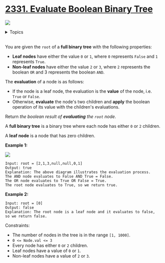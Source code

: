 # [2331. Evaluate Boolean Binary Tree](https://leetcode.cn/problems/evaluate-boolean-binary-tree/description/)

![](https://img.shields.io/badge/Difficulty-Easy-green.svg)

<details>
<summary>Topics</summary>

* [`Binary Tree`](https://leetcode.com/tag/binary-tree/)
* [`Tree`](https://leetcode.com/tag/tree/)
* [`Depth-first Search`](https://leetcode.com/tag/depth-first-search/)

</details>
<br />

You are given the `root` of a **full binary tree** with the following properties:

 + **Leaf nodes** have either the value `0` or `1`, where `0` represents `False` and `1` represents `True`.
 + **Non-leaf nodes** have either the value `2` or `3`, where `2` represents the boolean `OR` and 3 represents the boolean `AND`.

The **evaluation** of a node is as follows:

+ If the node is a leaf node, the evaluation is the **value** of the node, i.e. `True` or `False`.
+ Otherwise, **evaluate** the node's two children and **apply** the boolean operation of its value with the children's evaluations.

Return *the boolean result of **evaluating** the `root` node*.

A **full binary tree** is a binary tree where each node has either `0` or `2` children.

A **leaf node** is a node that has zero children.

**Example 1:**

![](https://assets.leetcode.com/uploads/2022/05/16/example1drawio1.png)

    Input: root = [2,1,3,null,null,0,1]
    Output: true
    Explanation: The above diagram illustrates the evaluation process.
    The AND node evaluates to False AND True = False.
    The OR node evaluates to True OR False = True.
    The root node evaluates to True, so we return true.

**Example 2:**

    Input: root = [0]
    Output: false
    Explanation: The root node is a leaf node and it evaluates to false, so we return false.
 

Constraints:

 + The number of nodes in the tree is in the range `[1, 1000]`.
 + `0 <= Node.val <= 3`
 + Every node has either `0` or `2` children.
 + Leaf nodes have a value of `0` or `1`.
 + Non-leaf nodes have a value of `2` or `3`.
